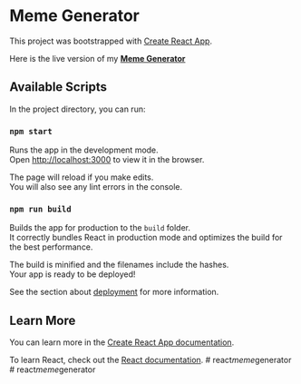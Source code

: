 # Meme Generator

This project was bootstrapped with [Create React App](https://github.com/facebook/create-react-app).

Here is the live version of my **[Meme Generator](https://denni5lin.github.io/react-meme-generator/)**

## Available Scripts

In the project directory, you can run:

### `npm start`

Runs the app in the development mode.<br>
Open [http://localhost:3000](http://localhost:3000) to view it in the browser.

The page will reload if you make edits.<br>
You will also see any lint errors in the console.

### `npm run build`

Builds the app for production to the `build` folder.<br>
It correctly bundles React in production mode and optimizes the build for the best performance.

The build is minified and the filenames include the hashes.<br>
Your app is ready to be deployed!

See the section about [deployment](https://facebook.github.io/create-react-app/docs/deployment) for more information.

## Learn More

You can learn more in the [Create React App documentation](https://facebook.github.io/create-react-app/docs/getting-started).

To learn React, check out the [React documentation](https://reactjs.org/).
#   r e a c t _ m e m e _ g e n e r a t o r  
 #   r e a c t _ m e m e _ g e n e r a t o r  
 